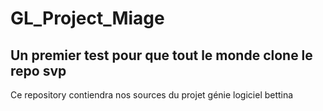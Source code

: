 # GL_Project_Miage
## Un premier test pour que tout le monde clone le repo svp
Ce repository contiendra nos sources du projet génie logiciel
bettina